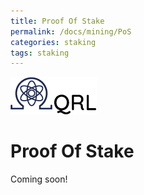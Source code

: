 ```yaml
---
title: Proof Of Stake
permalink: /docs/mining/PoS
categories: staking
tags: staking
---
```


![logo](/assets/logo.png)


# Proof Of Stake


Coming soon!
